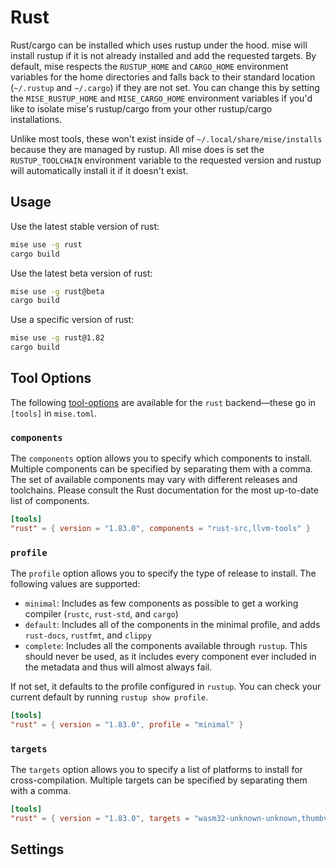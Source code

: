 # Rust <Badge type="warning" text="experimental" />

Rust/cargo can be installed which uses rustup under the hood. mise will install rustup if it is not already
installed and add the requested targets. By default, mise respects the `RUSTUP_HOME` and `CARGO_HOME` environment
variables for the home directories and falls back to their standard location (`~/.rustup` and `~/.cargo`) if they are
not set. You can change this by setting the `MISE_RUSTUP_HOME` and `MISE_CARGO_HOME` environment variables if you'd like
to isolate mise's rustup/cargo from your other rustup/cargo installations.

Unlike most tools, these won't exist inside of `~/.local/share/mise/installs` because they are managed by rustup.
All mise does is set the `RUSTUP_TOOLCHAIN` environment variable to the requested version and rustup will
automatically install it if it doesn't exist.

## Usage

Use the latest stable version of rust:

```sh
mise use -g rust
cargo build
```

Use the latest beta version of rust:

```sh
mise use -g rust@beta
cargo build
```

Use a specific version of rust:

```sh
mise use -g rust@1.82
cargo build
```

## Tool Options

The following [tool-options](/dev-tools/#tool-options) are available for the `rust` backend—these
go in `[tools]` in `mise.toml`.

### `components`

The `components` option allows you to specify which components to install. Multiple components can be
specified by separating them with a comma. The set of available components may vary with different releases and
toolchains. Please consult the Rust documentation for the most up-to-date list of components.

```toml
[tools]
"rust" = { version = "1.83.0", components = "rust-src,llvm-tools" }
```

### `profile`

The `profile` option allows you to specify the type of release to install. The following values
are supported:

- `minimal`: Includes as few components as possible to get a working compiler (`rustc`, `rust-std`, and `cargo`)
- `default`: Includes all of the components in the minimal profile, and adds `rust-docs`, `rustfmt`, and `clippy`
- `complete`: Includes all the components available through `rustup`. This should never be used, as it includes every component ever included in the metadata and thus will almost always fail.

If not set, it defaults to the profile configured in `rustup`. You can check your current default by running `rustup show profile`.

```toml
[tools]
"rust" = { version = "1.83.0", profile = "minimal" }
```

### `targets`

The `targets` option allows you to specify a list of platforms to install for cross-compilation. Multiple targets can
be specified by separating them with a comma.

```toml
[tools]
"rust" = { version = "1.83.0", targets = "wasm32-unknown-unknown,thumbv2-none-eabi" }
```

## Settings

<script setup>
import Settings from '/components/settings.vue';
</script>
<Settings child="rust" :level="3" />
